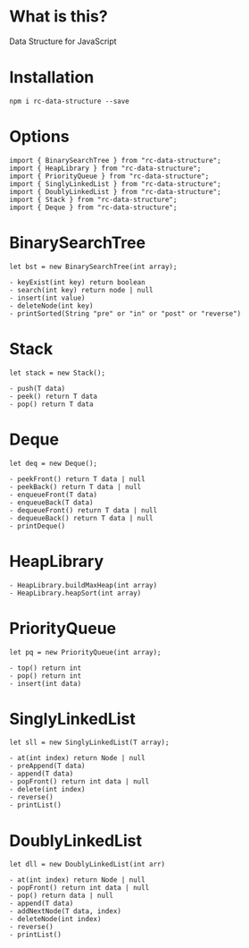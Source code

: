 # What is this?

Data Structure for JavaScript

# Installation

`npm i rc-data-structure --save`

# Options

```
import { BinarySearchTree } from "rc-data-structure";
import { HeapLibrary } from "rc-data-structure";
import { PriorityQueue } from "rc-data-structure";
import { SinglyLinkedList } from "rc-data-structure";
import { DoublyLinkedList } from "rc-data-structure";
import { Stack } from "rc-data-structure";
import { Deque } from "rc-data-structure";
```

# BinarySearchTree
```
let bst = new BinarySearchTree(int array);
```
    - keyExist(int key) return boolean
    - search(int key) return node | null
    - insert(int value)
    - deleteNode(int key)
    - printSorted(String "pre" or "in" or "post" or "reverse")

# Stack
```
let stack = new Stack();
```
    - push(T data)
    - peek() return T data
    - pop() return T data


# Deque
```
let deq = new Deque();
```
    - peekFront() return T data | null
    - peekBack() return T data | null
    - enqueueFront(T data)
    - enqueueBack(T data)
    - dequeueFront() return T data | null
    - dequeueBack() return T data | null
    - printDeque()


# HeapLibrary
    - HeapLibrary.buildMaxHeap(int array)
    - HeapLibrary.heapSort(int array)


# PriorityQueue
```
let pq = new PriorityQueue(int array);
```
    - top() return int
    - pop() return int
    - insert(int data)


# SinglyLinkedList
```
let sll = new SinglyLinkedList(T array);
```
    - at(int index) return Node | null
    - preAppend(T data)
    - append(T data)
    - popFront() return int data | null
    - delete(int index)
    - reverse()
    - printList()


# DoublyLinkedList
```
let dll = new DoublyLinkedList(int arr)
```
    - at(int index) return Node | null
    - popFront() return int data | null
    - pop() return data | null
    - append(T data)
    - addNextNode(T data, index)
    - deleteNode(int index)
    - reverse()
    - printList()
